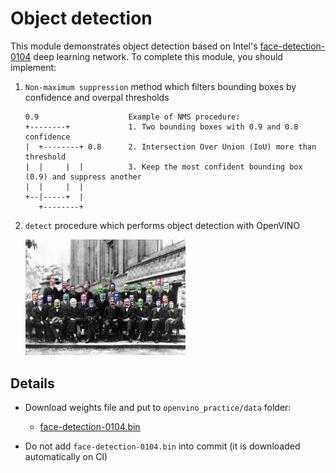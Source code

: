 # Object detection

This module demonstrates object detection based on Intel's [face-detection-0104](https://github.com/opencv/open_model_zoo/blob/master/models/intel/face-detection-0104/description/face-detection-0104.md)
deep learning network. To complete this module, you should implement:

1. `Non-maximum suppression` method which filters bounding boxes by confidence and overpal thresholds

    ```
    0.9                    Example of NMS procedure:
    +--------+             1. Two bounding boxes with 0.9 and 0.8 confidence
    |  +--------+ 0.8      2. Intersection Over Union (IoU) more than threshold
    |  |     |  |          3. Keep the most confident bounding box (0.9) and suppress another
    |  |     |  |
    +--|-----+  |
       +--------+
    ```

2. `detect` procedure which performs object detection with OpenVINO

    <img src="../../data/conference_res.jpg" width="256">


## Details

* Download weights file and put to `openvino_practice/data` folder:

  * [face-detection-0104.bin](https://download.01.org/opencv/2020/openvinotoolkit/2020.3/open_model_zoo/models_bin/1/face-detection-0104/FP32/face-detection-0104.bin)

* Do not add `face-detection-0104.bin` into commit (it is downloaded automatically on CI)
